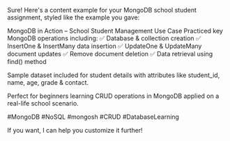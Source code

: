 Sure! Here's a content example for your MongoDB school student assignment, styled like the example you gave:

MongoDB in Action – School Student Management Use Case
Practiced key MongoDB operations including:
✅ Database & collection creation
✅ InsertOne & InsertMany data insertion
✅ UpdateOne & UpdateMany document updates
✅ Remove document deletion
✅ Data retrieval using find() method

Sample dataset included for student details with attributes like student_id, name, age, grade & contact.

Perfect for beginners learning CRUD operations in MongoDB applied on a real-life school scenario.

#MongoDB #NoSQL #mongosh #CRUD #DatabaseLearning

If you want, I can help you customize it further!
